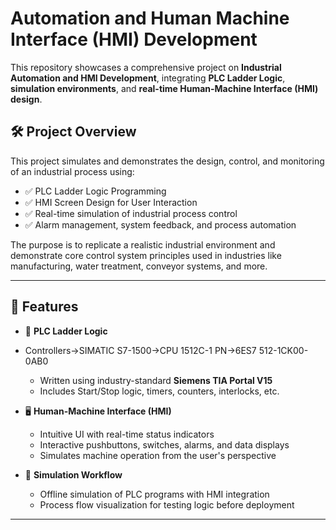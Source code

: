 # Automation and Human Machine Interface (HMI) Development

This repository showcases a comprehensive project on **Industrial Automation and HMI Development**, integrating **PLC Ladder Logic**, **simulation environments**, and **real-time Human-Machine Interface (HMI) design**.

## 🛠️ Project Overview

This project simulates and demonstrates the design, control, and monitoring of an industrial process using:

- ✅ PLC Ladder Logic Programming  
- ✅ HMI Screen Design for User Interaction  
- ✅ Real-time simulation of industrial process control  
- ✅ Alarm management, system feedback, and process automation  

The purpose is to replicate a realistic industrial environment and demonstrate core control system principles used in industries like manufacturing, water treatment, conveyor systems, and more.

---

## 📌 Features

- 🧠 **PLC Ladder Logic**
- Controllers→SIMATIC S7-1500→CPU 1512C-1 PN→6ES7 512-1CK00-0AB0
  - Written using industry-standard **Siemens TIA Portal V15**
  - Includes Start/Stop logic, timers, counters, interlocks, etc.

- 🖥️ **Human-Machine Interface (HMI)**
  - Intuitive UI with real-time status indicators
  - Interactive pushbuttons, switches, alarms, and data displays
  - Simulates machine operation from the user's perspective

- 🔄 **Simulation Workflow**
  - Offline simulation of PLC programs with HMI integration
  - Process flow visualization for testing logic before deployment

---


